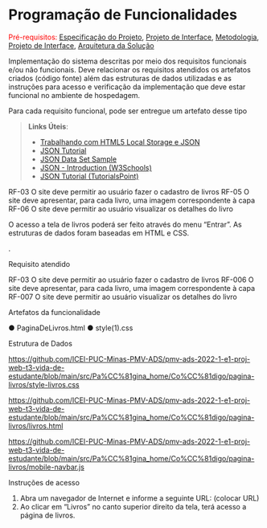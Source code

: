 # Programação de Funcionalidades

<span style="color:red">Pré-requisitos: <a href="2-Especificação do Projeto.md"> Especificação do Projeto</a></span>, <a href="3-Projeto de Interface.md"> Projeto de Interface</a>, <a href="4-Metodologia.md"> Metodologia</a>, <a href="3-Projeto de Interface.md"> Projeto de Interface</a>, <a href="5-Arquitetura da Solução.md"> Arquitetura da Solução</a>

Implementação do sistema descritas por meio dos requisitos funcionais e/ou não funcionais. Deve relacionar os requisitos atendidos os artefatos criados (código fonte) além das estruturas de dados utilizadas e as instruções para acesso e verificação da implementação que deve estar funcional no ambiente de hospedagem.

Para cada requisito funcional, pode ser entregue um artefato desse tipo

> **Links Úteis**:
>
> - [Trabalhando com HTML5 Local Storage e JSON](https://www.devmedia.com.br/trabalhando-com-html5-local-storage-e-json/29045)
> - [JSON Tutorial](https://www.w3resource.com/JSON)
> - [JSON Data Set Sample](https://opensource.adobe.com/Spry/samples/data_region/JSONDataSetSample.html)
> - [JSON - Introduction (W3Schools)](https://www.w3schools.com/js/js_json_intro.asp)
> - [JSON Tutorial (TutorialsPoint)](https://www.tutorialspoint.com/json/index.htm)

RF-03 O site deve permitir ao usuário fazer o cadastro de livros
RF-05 O site deve apresentar, para cada livro, uma imagem correspondente à capa
RF-06 O site deve permitir ao usuário visualizar os detalhes do livro

O acesso a tela de livros poderá ser feito através do menu “Entrar”. As estruturas de dados foram baseadas em HTML e CSS.

.
 
Requisito atendido

 RF-03 O site deve permitir ao usuário fazer o cadastro de livros
 RF-006 O site deve apresentar, para cada livro, uma imagem correspondente à capa
RF-007	O site deve permitir ao usuário visualizar os detalhes do livro


Artefatos da funcionalidade

●	PaginaDeLivros.html
●	style(1).css

Estrutura de Dados

https://github.com/ICEI-PUC-Minas-PMV-ADS/pmv-ads-2022-1-e1-proj-web-t3-vida-de-estudante/blob/main/src/Pa%CC%81gina_home/Co%CC%81digo/pagina-livros/style-livros.css


https://github.com/ICEI-PUC-Minas-PMV-ADS/pmv-ads-2022-1-e1-proj-web-t3-vida-de-estudante/blob/main/src/Pa%CC%81gina_home/Co%CC%81digo/pagina-livros/livros.html

https://github.com/ICEI-PUC-Minas-PMV-ADS/pmv-ads-2022-1-e1-proj-web-t3-vida-de-estudante/blob/main/src/Pa%CC%81gina_home/Co%CC%81digo/pagina-livros/mobile-navbar.js

 




Instruções de acesso
1.	Abra um navegador de Internet e informe a seguinte URL: (colocar URL)
2.	Ao clicar em “Livros” no canto superior direito da tela, terá acesso a página de livros.
